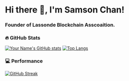 # Hi there 👋, I'm Samson Chan!
### Founder of Lassonde Blockchain Asscoaition.

### 🔥 GitHub Stats

[![Your Name's GitHub stats](https://github-readme-stats.vercel.app/api?username=samsoncn&count_private=true&show_icons=true&theme=codeSTACKr)](https://github.com/anuraghazra/github-readme-stats)
[![Top Langs](https://github-readme-stats.vercel.app/api/top-langs/?username=samsoncn&layout=compact&theme=codeSTACKr)](https://github.com/anuraghazra/github-readme-stats)

### 💻 Performance 
[![GitHub Streak](https://github-readme-streak-stats.herokuapp.com/?user=samsoncn&theme=codeSTACKr)](https://github.com/DenverCoder1/github-readme-streak-stats)





